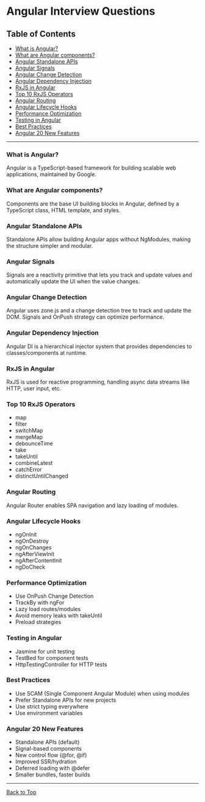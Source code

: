 # Angular Interview Questions

## Table of Contents
- [What is Angular?](#what-is-angular)
- [What are Angular components?](#what-are-angular-components)
- [Angular Standalone APIs](#angular-standalone-apis)
- [Angular Signals](#angular-signals)
- [Angular Change Detection](#angular-change-detection)
- [Angular Dependency Injection](#angular-dependency-injection)
- [RxJS in Angular](#rxjs-in-angular)
- [Top 10 RxJS Operators](#top-10-rxjs-operators)
- [Angular Routing](#angular-routing)
- [Angular Lifecycle Hooks](#angular-lifecycle-hooks)
- [Performance Optimization](#performance-optimization)
- [Testing in Angular](#testing-in-angular)
- [Best Practices](#best-practices)
- [Angular 20 New Features](#angular-20-new-features)

---

### What is Angular?
Angular is a TypeScript-based framework for building scalable web applications, maintained by Google.

### What are Angular components?
Components are the base UI building blocks in Angular, defined by a TypeScript class, HTML template, and styles.

### Angular Standalone APIs
Standalone APIs allow building Angular apps without NgModules, making the structure simpler and modular.

### Angular Signals
Signals are a reactivity primitive that lets you track and update values and automatically update the UI when the value changes.

### Angular Change Detection
Angular uses zone.js and a change detection tree to track and update the DOM. Signals and OnPush strategy can optimize performance.

### Angular Dependency Injection
Angular DI is a hierarchical injector system that provides dependencies to classes/components at runtime.

### RxJS in Angular
RxJS is used for reactive programming, handling async data streams like HTTP, user input, etc.

### Top 10 RxJS Operators
- map
- filter
- switchMap
- mergeMap
- debounceTime
- take
- takeUntil
- combineLatest
- catchError
- distinctUntilChanged

### Angular Routing
Angular Router enables SPA navigation and lazy loading of modules.

### Angular Lifecycle Hooks
- ngOnInit
- ngOnDestroy
- ngOnChanges
- ngAfterViewInit
- ngAfterContentInit
- ngDoCheck

### Performance Optimization
- Use OnPush Change Detection
- TrackBy with ngFor
- Lazy load routes/modules
- Avoid memory leaks with takeUntil
- Preload strategies

### Testing in Angular
- Jasmine for unit testing
- TestBed for component tests
- HttpTestingController for HTTP tests

### Best Practices
- Use SCAM (Single Component Angular Module) when using modules
- Prefer Standalone APIs for new projects
- Use strict typing everywhere
- Use environment variables

### Angular 20 New Features
- Standalone APIs (default)
- Signal-based components
- New control flow (@for, @if)
- Improved SSR/hydration
- Deferred loading with @defer
- Smaller bundles, faster builds

---

[Back to Top](#table-of-contents)